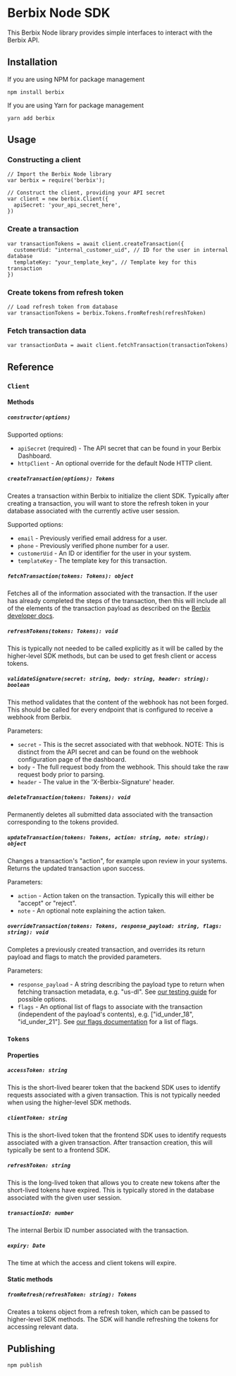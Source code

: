 # Berbix Node SDK

This Berbix Node library provides simple interfaces to interact with the Berbix API.

## Installation

If you are using NPM for package management

    npm install berbix

If you are using Yarn for package management

    yarn add berbix

## Usage

### Constructing a client

    // Import the Berbix Node library
    var berbix = require('berbix');

    // Construct the client, providing your API secret
    var client = new berbix.Client({
      apiSecret: 'your_api_secret_here',
    })

### Create a transaction

    var transactionTokens = await client.createTransaction({
      customerUid: "internal_customer_uid", // ID for the user in internal database
      templateKey: "your_template_key", // Template key for this transaction
    })

### Create tokens from refresh token

    // Load refresh token from database
    var transactionTokens = berbix.Tokens.fromRefresh(refreshToken)

### Fetch transaction data

    var transactionData = await client.fetchTransaction(transactionTokens)

## Reference

### `Client`

#### Methods

##### `constructor(options)`

Supported options:

- `apiSecret` (required) - The API secret that can be found in your Berbix Dashboard.
- `httpClient` - An optional override for the default Node HTTP client.

##### `createTransaction(options): Tokens`

Creates a transaction within Berbix to initialize the client SDK. Typically after creating
a transaction, you will want to store the refresh token in your database associated with the
currently active user session.

Supported options:

- `email` - Previously verified email address for a user.
- `phone` - Previously verified phone number for a user.
- `customerUid` - An ID or identifier for the user in your system.
- `templateKey` - The template key for this transaction.

##### `fetchTransaction(tokens: Tokens): object`

Fetches all of the information associated with the transaction. If the user has already completed the steps of the transaction, then this will include all of the elements of the transaction payload as described on the [Berbix developer docs](https://developers.berbix.com).

##### `refreshTokens(tokens: Tokens): void`

This is typically not needed to be called explicitly as it will be called by the higher-level
SDK methods, but can be used to get fresh client or access tokens.

##### `validateSignature(secret: string, body: string, header: string): boolean`

This method validates that the content of the webhook has not been forged. This should be called for every endpoint that is configured to receive a webhook from Berbix.

Parameters:

- `secret` - This is the secret associated with that webhook. NOTE: This is distinct from the API secret and can be found on the webhook configuration page of the dashboard.
- `body` - The full request body from the webhook. This should take the raw request body prior to parsing.
- `header` - The value in the 'X-Berbix-Signature' header.

##### `deleteTransaction(tokens: Tokens): void`

Permanently deletes all submitted data associated with the transaction corresponding to the tokens provided.

##### `updateTransaction(tokens: Tokens, action: string, note: string): object`

Changes a transaction's "action", for example upon review in your systems. Returns the updated transaction upon success.

Parameters:

- `action` - Action taken on the transaction. Typically this will either be "accept" or "reject".
- `note` - An optional note explaining the action taken.

##### `overrideTransaction(tokens: Tokens, response_payload: string, flags: string): void`

Completes a previously created transaction, and overrides its return payload and flags to match the provided parameters.

Parameters:

- `response_payload` - A string describing the payload type to return when fetching transaction metadata, e.g. "us-dl". See [our testing guide](https://docs.berbix.com/docs/testing) for possible options.
- `flags` - An optional list of flags to associate with the transaction (independent of the payload's contents), e.g. ["id_under_18", "id_under_21"]. See [our flags documentation](https://docs.berbix.com/docs/id-flags) for a list of flags.

### `Tokens`

#### Properties

##### `accessToken: string`

This is the short-lived bearer token that the backend SDK uses to identify requests associated with a given transaction. This is not typically needed when using the higher-level SDK methods.

##### `clientToken: string`

This is the short-lived token that the frontend SDK uses to identify requests associated with a given transaction. After transaction creation, this will typically be sent to a frontend SDK.

##### `refreshToken: string`

This is the long-lived token that allows you to create new tokens after the short-lived tokens have expired. This is typically stored in the database associated with the given user session.

##### `transactionId: number`

The internal Berbix ID number associated with the transaction.

##### `expiry: Date`

The time at which the access and client tokens will expire.

#### Static methods

##### `fromRefresh(refreshToken: string): Tokens`

Creates a tokens object from a refresh token, which can be passed to higher-level SDK methods. The SDK will handle refreshing the tokens for accessing relevant data.

## Publishing

    npm publish
